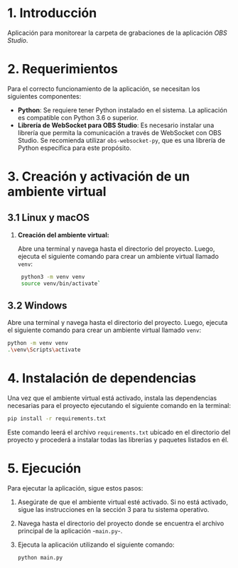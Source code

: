 # 1. Introducción

Aplicación para monitorear la carpeta de grabaciones de la aplicación *OBS Studio*.

# 2. Requerimientos

Para el correcto funcionamiento de la aplicación, se necesitan los siguientes componentes:

- **Python**: Se requiere tener Python instalado en el sistema. La aplicación es compatible con Python 3.6 o superior.
- **Librería de WebSocket para OBS Studio**: Es necesario instalar una librería que permita la comunicación a través de WebSocket con OBS Studio. Se recomienda utilizar `obs-websocket-py`, que es una librería de Python específica para este propósito.

# 3. Creación y activación de un ambiente virtual

## 3.1 Linux y macOS

1. **Creación del ambiente virtual:**

   Abre una terminal y navega hasta el directorio del proyecto. Luego, ejecuta el siguiente comando para crear un ambiente virtual llamado `venv`:

   ```bash
    python3 -m venv venv
    source venv/bin/activate`
   ```

## 3.2 Windows

   Abre una terminal y navega hasta el directorio del proyecto. Luego, ejecuta el siguiente comando para crear un ambiente virtual llamado `venv`:

   ```bash
   python -m venv venv
   .\venv\Scripts\activate
   ```


# 4. Instalación de dependencias

Una vez que el ambiente virtual está activado, instala las dependencias necesarias para el proyecto ejecutando el siguiente comando en la terminal:

```bash
pip install -r requirements.txt
```

Este comando leerá el archivo `requirements.txt` ubicado en el directorio del proyecto y procederá a instalar todas las librerías y paquetes listados en él.

# 5. Ejecución

Para ejecutar la aplicación, sigue estos pasos:

1. Asegúrate de que el ambiente virtual esté activado. Si no está activado, sigue las instrucciones en la sección 3 para tu sistema operativo.

2. Navega hasta el directorio del proyecto donde se encuentra el archivo principal de la aplicación -`main.py`-.

3. Ejecuta la aplicación utilizando el siguiente comando:

    ```bash
    python main.py
    ```